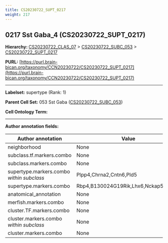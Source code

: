 ```yaml
---
title: CS20230722_SUPT_0217
weight: 217
---
```

## 0217 Sst Gaba_4 (CS20230722_SUPT_0217)
<b>Hierarchy: </b>
[CS20230722_CLAS_07](../CS20230722_CLAS_07) >
[CS20230722_SUBC_053](../CS20230722_SUBC_053) >
[CS20230722_SUPT_0217](../CS20230722_SUPT_0217)

**PURL:** [https://purl.brain-bican.org/taxonomy/CCN20230722/CS20230722_SUPT_0217](https://purl.brain-bican.org/taxonomy/CCN20230722/CS20230722_SUPT_0217)

---


**Labelset:** supertype (Rank: 1)

**Parent Cell Set:** 053 Sst Gaba ([CS20230722_SUBC_053](../CS20230722_SUBC_053))



**Cell Ontology Term:** 

[MARKER GENES.]: #


---

[TRANSFERRED ANNOTATIONS.]: #


[AUTHOR ANNOTATION FIELDS.]: #


**Author annotation fields:**

| Author annotation | Value |
|-------------------|-------|
|neighborhood|None|
|subclass.tf.markers.combo|None|
|subclass.markers.combo|None|
|supertype.markers.combo _within subclass_|Plpp4,Chrna2,Cntn6,Pld5|
|supertype.markers.combo|Rbp4,B130024G19Rik,Lhx6,Nckap5,Npas1|
|anatomical_annotation|None|
|merfish.markers.combo|None|
|cluster.TF.markers.combo|None|
|cluster.markers.combo _within subclass_|None|
|cluster.markers.combo|None|
